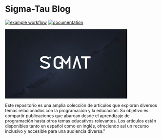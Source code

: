 # Sigma-Tau Blog

[![example workflow](https://github.com/fralfaro/blog/actions/workflows/documentation.yml/badge.svg)](https://github.com/fralfaro/blog/actions)
[![documentation](https://img.shields.io/badge/🌐-Blog-blue)](https://fralfaro.github.io/blog/)

<img src="images/sigmatau.png" alt="" align="center" width="400"/>

Este repositorio es una amplia colección de artículos que exploran diversos temas relacionados con la programación y la educación. Su objetivo es compartir publicaciones que abarcan desde el aprendizaje de programación hasta otros temas educativos relevantes. Los artículos están disponibles tanto en español como en inglés, ofreciendo así un recurso inclusivo y accesible para una audiencia diversa."
